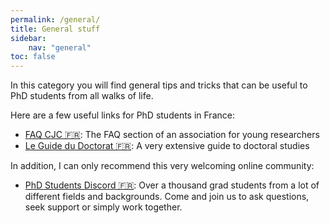 ```yaml
---
permalink: /general/
title: General stuff
sidebar:
    nav: "general"
toc: false
---
```


In this category you will find general tips and tricks that can be useful to PhD students from all walks of life.

Here are a few useful links for PhD students in France: 
- [FAQ CJC 🇫🇷](https://cjc.jeunes-chercheurs.org/faq/): The FAQ section of an association for young researchers
- [Le Guide du Doctorat 🇫🇷](https://guide-doctorat.fr/): A very extensive guide to doctoral studies

In addition, I can only recommend this very welcoming online community:
- [PhD Students Discord 🇫🇷](https://discord.gg/QNRWg6zYQE): Over a thousand grad students from a lot of different fields and backgrounds. Come and join us to ask questions, seek support or simply work together.